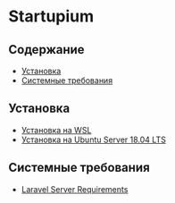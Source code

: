 # Startupium

## Содержание
* [Установка](#install)
* [Системные требования](#system-req)

## <a name="install"></a>Установка
* [Установка на WSL]
* [Установка на Ubuntu Server 18.04 LTS]

## <a name="system-req"></a>Системные требования
* [Laravel Server Requirements]

[Установка на WSL]: </_install/wsl/README.md>
[Установка на Ubuntu Server 18.04 LTS]: </_install/standalone/README.md>

[Laravel Server Requirements]: <https://laravel.com/docs/5.7/installation#installation>
